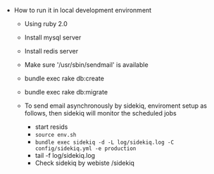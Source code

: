 * How to run it in local development environment

    * Using ruby 2.0
    * Install mysql server
    * Install redis server
    * Make sure '/usr/sbin/sendmail' is available

    * bundle exec rake db:create
    * bundle exec rake db:migrate


    * To send email asynchronously by sidekiq, enviroment setup as follows, then sidekiq will monitor the scheduled jobs
        * start resids
        * `source env.sh`
        * `bundle exec sidekiq -d -L log/sidekiq.log -C config/sidekiq.yml -e production`
        * tail -f log/sidekiq.log
        * Check sidekiq by webiste /sidekiq

